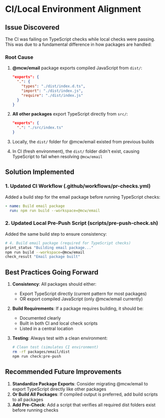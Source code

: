 # CI/Local Environment Alignment

## Issue Discovered

The CI was failing on TypeScript checks while local checks were passing. This was due to a fundamental difference in how packages are handled:

### Root Cause

1. **@mcw/email** package exports compiled JavaScript from `dist/`:

   ```json
   "exports": {
     ".": {
       "types": "./dist/index.d.ts",
       "import": "./dist/index.js",
       "require": "./dist/index.js"
     }
   }
   ```

2. **All other packages** export TypeScript directly from `src/`:

   ```json
   "exports": {
     ".": "./src/index.ts"
   }
   ```

3. Locally, the `dist/` folder for @mcw/email existed from previous builds
4. In CI (fresh environment), the `dist/` folder didn't exist, causing TypeScript to fail when resolving `@mcw/email`

## Solution Implemented

### 1. Updated CI Workflow (.github/workflows/pr-checks.yml)

Added a build step for the email package before running TypeScript checks:

```yaml
- name: Build email package
  run: npm run build --workspace=@mcw/email
```

### 2. Updated Local Pre-Push Script (scripts/pre-push-check.sh)

Added the same build step to ensure consistency:

```bash
# 4. Build email package (required for TypeScript checks)
print_status "Building email package..."
npm run build --workspace=@mcw/email
check_result "Email package built"
```

## Best Practices Going Forward

1. **Consistency**: All packages should either:

   - Export TypeScript directly (current pattern for most packages)
   - OR export compiled JavaScript (only @mcw/email currently)

2. **Build Requirements**: If a package requires building, it should be:

   - Documented clearly
   - Built in both CI and local check scripts
   - Listed in a central location

3. **Testing**: Always test with a clean environment:
   ```bash
   # Clean test (simulates CI environment)
   rm -rf packages/email/dist
   npm run check:pre-push
   ```

## Recommended Future Improvements

1. **Standardize Package Exports**: Consider migrating @mcw/email to export TypeScript directly like other packages
2. **Or Build All Packages**: If compiled output is preferred, add build scripts to all packages
3. **Add Pre-Check**: Add a script that verifies all required dist folders exist before running checks

